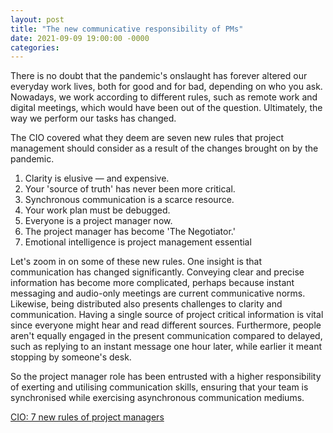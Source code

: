 ```yaml
---
layout: post
title: "The new communicative responsibility of PMs"
date: 2021-09-09 19:00:00 -0000
categories:
---
```

There is no doubt that the pandemic's onslaught has forever altered our everyday work lives, both for good and for bad, depending on who you ask. Nowadays, we work according to different rules, such as remote work and digital meetings, which would have been out of the question. Ultimately, the way we perform our tasks has changed. 

The CIO covered what they deem are seven new rules that project management should consider as a result of the changes brought on by the pandemic. 
1. Clarity is elusive — and expensive.
2. Your 'source of truth' has never been more critical.
3. Synchronous communication is a scarce resource.
4. Your work plan must be debugged.
5. Everyone is a project manager now.
6. The project manager has become 'The Negotiator.'
7. Emotional intelligence is project management essential

Let's zoom in on some of these new rules. One insight is that communication has changed significantly. Conveying clear and precise information has become more complicated, perhaps because instant messaging and audio-only meetings are current communicative norms. Likewise, being distributed also presents challenges to clarity and communication. Having a single source of project critical information is vital since everyone might hear and read different sources. Furthermore, people aren't equally engaged in the present communication compared to delayed, such as replying to an instant message one hour later, while earlier it meant stopping by someone's desk. 

So the project manager role has been entrusted with a higher responsibility of exerting and utilising communication skills, ensuring that your team is synchronised while exercising asynchronous communication mediums. 

[CIO: 7 new rules of project managers](https://www.cio.com/article/3624643/7-new-rules-of-project-management.html)


